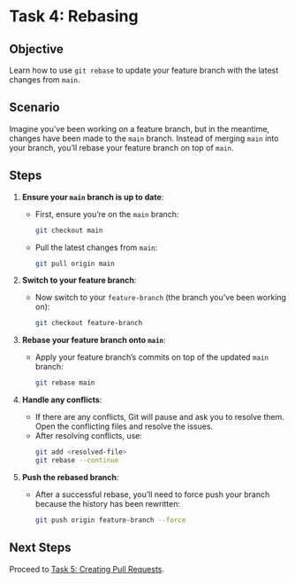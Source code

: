 # Task 4: Rebasing

## Objective
Learn how to use `git rebase` to update your feature branch with the latest changes from `main`.

## Scenario
Imagine you’ve been working on a feature branch, but in the meantime, changes have been made to the `main` branch. Instead of merging `main` into your branch, you’ll rebase your feature branch on top of `main`.

## Steps
1. **Ensure your `main` branch is up to date**:
   - First, ensure you’re on the `main` branch:
     ```bash
     git checkout main
     ```
   - Pull the latest changes from `main`:
     ```bash
     git pull origin main
     ```

2. **Switch to your feature branch**:
   - Now switch to your `feature-branch` (the branch you’ve been working on):
     ```bash
     git checkout feature-branch
     ```

3. **Rebase your feature branch onto `main`**:
   - Apply your feature branch’s commits on top of the updated `main` branch:
     ```bash
     git rebase main
     ```

4. **Handle any conflicts**:
   - If there are any conflicts, Git will pause and ask you to resolve them. Open the conflicting files and resolve the issues.
   - After resolving conflicts, use:
     ```bash
     git add <resolved-file>
     git rebase --continue
     ```

5. **Push the rebased branch**:
   - After a successful rebase, you’ll need to force push your branch because the history has been rewritten:
     ```bash
     git push origin feature-branch --force
     ```

## Next Steps
Proceed to [Task 5: Creating Pull Requests](task5.md).
